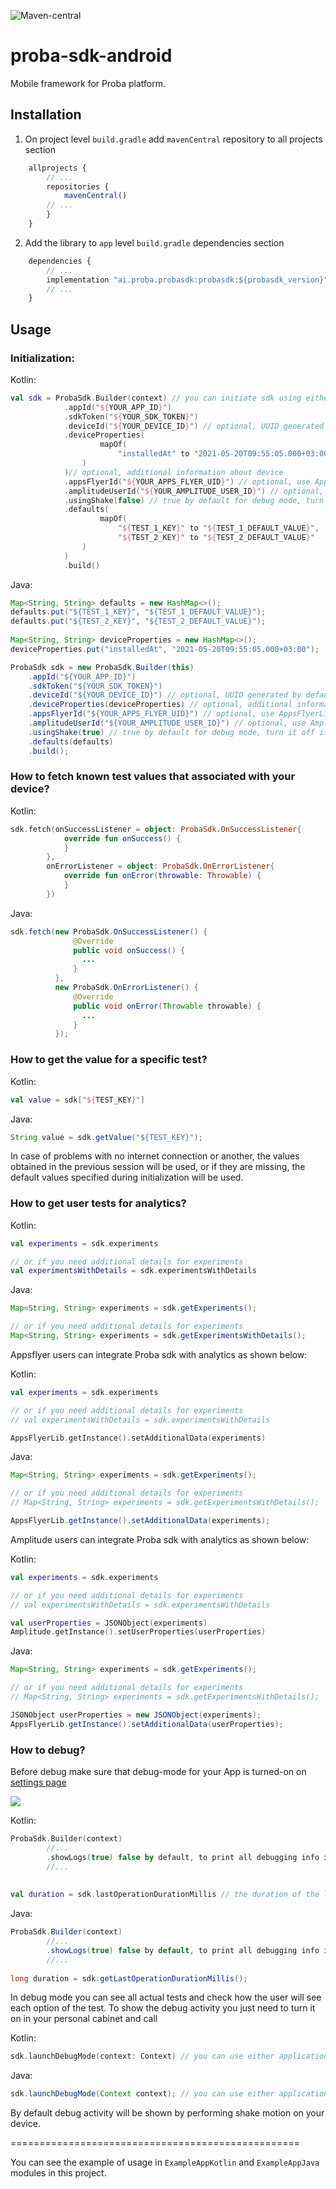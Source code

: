![Maven-central](https://img.shields.io/maven-central/v/ai.proba.probasdk/probasdk?color=dark%20green&style=flat-square)

# proba-sdk-android

Mobile framework for Proba platform.

## Installation

1. On project level `build.gradle` add `mavenCentral` repository to all projects section
```javascript
    allprojects {
        // ...
        repositories {
            mavenCentral()
        // ...
        }
    }
```

2. Add the library to `app` level `build.gradle` dependencies section
```javascript
    dependencies {
        // ...
        implementation "ai.proba.probasdk:probasdk:${probasdk_version}"
        // ...
    }
```

## Usage


### Initialization:

Kotlin:
```kotlin
val sdk = ProbaSdk.Builder(context) // you can initiate sdk using either application or activity context
            .appId("${YOUR_APP_ID}")
            .sdkToken("${YOUR_SDK_TOKEN}")
            .deviceId("${YOUR_DEVICE_ID}") // optional, UUID generated by default
            .deviceProperties(
                    mapOf(
                        "installedAt" to "2021-05-20T09:55:05.000+03:00"
                )
            )// optional, additional information about device 
            .appsFlyerId("${YOUR_APPS_FLYER_UID}") // optional, use AppsFlyerLib.getInstance().getAppsFlyerUID(context) if AppsFlyer integration is needed
            .amplitudeUserId("${YOUR_AMPLITUDE_USER_ID}") // optional, use Amplitude.getInstance().getUserId()            
            .usingShake(false) // true by default for debug mode, turn it off if you are already using shake motion in your app for other purposes
            .defaults(
                    mapOf(
                        "${TEST_1_KEY}" to "${TEST_1_DEFAULT_VALUE}",
                        "${TEST_2_KEY}" to "${TEST_2_DEFAULT_VALUE}"
                )
            )
            .build()
```

Java:
```java
Map<String, String> defaults = new HashMap<>();
defaults.put("${TEST_1_KEY}", "${TEST_1_DEFAULT_VALUE}");
defaults.put("${TEST_2_KEY}", "${TEST_2_DEFAULT_VALUE}");
        
Map<String, String> deviceProperties = new HashMap<>();
deviceProperties.put("installedAt", "2021-05-20T09:55:05.000+03:00");

ProbaSdk sdk = new ProbaSdk.Builder(this)
    .appId("${YOUR_APP_ID}")
    .sdkToken("${YOUR_SDK_TOKEN}")
    .deviceId("${YOUR_DEVICE_ID}") // optional, UUID generated by default
    .deviceProperties(deviceProperties) // optional, additional information about device 
    .appsFlyerId("${YOUR_APPS_FLYER_UID}") // optional, use AppsFlyerLib.getInstance().getAppsFlyerUID(context) if AppsFlyer integration is needed
    .amplitudeUserId("${YOUR_AMPLITUDE_USER_ID}") // optional, use Amplitude.getInstance().getUserId()    
    .usingShake(true) // true by default for debug mode, turn it off if you are already using shake motion in your app for other purposes
    .defaults(defaults)
    .build();
```

### How to fetch known test values that associated with your device?

Kotlin:
```kotlin
sdk.fetch(onSuccessListener = object: ProbaSdk.OnSuccessListener{
            override fun onSuccess() {
            }
        },
        onErrorListener = object: ProbaSdk.OnErrorListener{
            override fun onError(throwable: Throwable) {
            }
        })
```

Java:
```java
sdk.fetch(new ProbaSdk.OnSuccessListener() {
              @Override
              public void onSuccess() {
                ...
              }
          },
          new ProbaSdk.OnErrorListener() {
              @Override
              public void onError(Throwable throwable) {
                ...
              }
          });
```

### How to get the value for a specific test?

Kotlin:
```kotlin
val value = sdk["${TEST_KEY}"]
```

Java:
```java
String value = sdk.getValue("${TEST_KEY}");
```

In case of problems with no internet connection or another, the values obtained in the previous session will be used, or if they are missing, the default values specified during initialization will be used.

### How to get user tests for analytics?

Kotlin:
```kotlin
val experiments = sdk.experiments

// or if you need additional details for experiments
val experimentsWithDetails = sdk.experimentsWithDetails

```

Java:
```java
Map<String, String> experiments = sdk.getExperiments();

// or if you need additional details for experiments
Map<String, String> experiments = sdk.getExperimentsWithDetails();
```

Appsflyer users can integrate Proba sdk with analytics as shown below:

Kotlin:
```kotlin
val experiments = sdk.experiments

// or if you need additional details for experiments
// val experimentsWithDetails = sdk.experimentsWithDetails

AppsFlyerLib.getInstance().setAdditionalData(experiments)
```

Java:
```java
Map<String, String> experiments = sdk.getExperiments();

// or if you need additional details for experiments
// Map<String, String> experiments = sdk.getExperimentsWithDetails();

AppsFlyerLib.getInstance().setAdditionalData(experiments);
```

Amplitude users can integrate Proba sdk with analytics as shown below:

Kotlin:
```kotlin
val experiments = sdk.experiments

// or if you need additional details for experiments
// val experimentsWithDetails = sdk.experimentsWithDetails

val userProperties = JSONObject(experiments)
Amplitude.getInstance().setUserProperties(userProperties)
```

Java:
```java
Map<String, String> experiments = sdk.getExperiments();

// or if you need additional details for experiments
// Map<String, String> experiments = sdk.getExperimentsWithDetails();

JSONObject userProperties = new JSONObject(experiments);
AppsFlyerLib.getInstance().setAdditionalData(userProperties);
```

### How to debug?

Before debug make sure that debug-mode for your App is turned-on on [settings page](https://platform.proba.com/ab/settings)

  ![](https://imgproxy.proba.com/9ACImnEbmsO822dynjTjcC_B8aXzbbpPQsOgop2PlBs//aHR0cHM6Ly9hcHBib29zdGVyLWNsb3VkLnMzLmV1LWNlbnRyYWwtMS5hbWF6b25hd3MuY29tLzk0N2M5NzdmLTAwY2EtNDA1Yi04OGQ4LTAzOTM4ZjY4OTAzYi5wbmc.png)

Kotlin:
```kotlin
ProbaSdk.Builder(context)
        //...
        .showLogs(true) false by default, to print all debugging info in the console
        //...
        
        
val duration = sdk.lastOperationDurationMillis // the duration of the last operation in milliseconds
```

Java:
```java
ProbaSdk.Builder(context)
        //...
        .showLogs(true) false by default, to print all debugging info in the console
        //...
        
long duration = sdk.getLastOperationDurationMillis(); 
```

In debug mode you can see all actual tests and check how the user will see each option of the test.
To show the debug activity you just need to turn it on in your personal cabinet and call

Kotlin:
```kotlin
sdk.launchDebugMode(context: Context) // you can use either application or activity context
```

Java:
```java
sdk.launchDebugMode(Context context); // you can use either application or activity context
```

By default debug activity will be shown by performing shake motion on your device.


==================================================

You can see the example of usage in `ExampleAppKotlin` and `ExampleAppJava` modules in this project.

